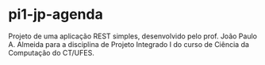 # pi1-jp-agenda
Projeto de uma aplicação REST simples, desenvolvido pelo prof. João Paulo A. Almeida para a disciplina de Projeto Integrado I do curso de Ciência da Computação do CT/UFES.
